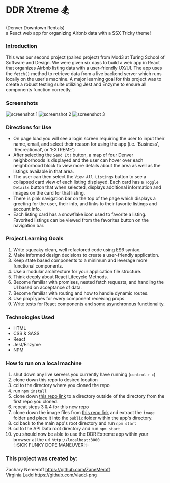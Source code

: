 # DDR Xtreme 🏂
(Denver Downtown Rentals)<br>
a React web app for organizing Airbnb data with a SSX Tricky theme!

### Introduction
This was our second project (paired project) from Mod3 at Turing School of Software and Design. We were given six days to build a web app in React that organizes Airbnb listing data with a user-friendly UX/UI. The app uses the `fetch()` method to retrieve data from a live backend server which runs locally on the user's machine. A major learning goal for this project was to create a robust testing suite utilizing Jest and Enzyme to ensure all components function correctly.

### Screenshots
![screenshot 1](https://user-images.githubusercontent.com/53405028/74286261-a011d880-4ce4-11ea-986f-a2c4f9e6e0cd.png)
![screenshot 2](https://user-images.githubusercontent.com/53405028/74286267-a607b980-4ce4-11ea-9844-f9042c292a52.png)
![screenshot 3](https://user-images.githubusercontent.com/53594458/76690318-7231f380-6604-11ea-86e7-acec7ae63283.png)

### Directions for Use
- On page load you will see a login screen requiring the user to input their name, email, and select their reason for using the app (i.e. 'Business', 'Recreational', or 'EXTREME')
- After selecting the `Send It!` button, a map of four Denver neighborhoods is displayed and the user can hover over each neighborhood block to view more details about the area as well as the listings available in that area.
- The user can then select the `View All Listings` button to see a collapsed card view of each listing displayed. Each card has a `Toggle Details` button that when selected, displays additional information and images on the card for that listing.
- There is pink navigation bar on the top of the page which displays a greeting for the user, their info, and links to their favorite listings and account info.
- Each listing card has a snowflake icon used to favorite a listing. Favorited listings can be viewed from the favorites button on the navigation bar.

### Project Learning Goals  
1. Write squeaky clean, well refactored code using ES6 syntax.
2. Make informed design decisions to create a user-friendly application.
3. Keep state based components to a minimum and leverage more functional components.
4. Use a modular architecture for your application file structure.
5. Think deeply about React Lifecycle Methods.
6. Become familiar with promises, nested fetch requests, and handling the UI based on acceptance of data.
7. Become familiar with routing and how to handle dynamic routes.
8. Use propTypes for every component receiving props.
9. Write tests for React components and some asynchronous functionality.

### Technologies Used
- HTML
- CSS & SASS
- React
- Jest/Enzyme
- NPM

### How to run on a local machine
1. shut down any live servers you currently have running (`control` + `c`)
2. clone down this repo to desired location
3. cd to the directory where you cloned the repo
4. run `npm install`
5. clone down [this repo link](https://github.com/turingschool/VRAD-API "API Data") to a directory outside of the directory from the first repo you cloned.
6. repeat steps 3 & 4 for this new repo
7. clone down the image files from [this repo link](https://github.com/turingschool/VRAD-Assets "App Images") and extract the `image` folder and place it into the `public` folder within the app's directory.
8. cd back to the main app's root directory and run `npm start`
9. cd to the API Data root directory and run `npm start`
10. you should now be able to use the DDR Extreme app within your browser at the url `http://localhost:3000`<br>✨SICK FUNKY DOPE MANEUVER!✨

### This project was created by:
Zachary Nemeroff https://github.com/ZaneMeroff<br>
Virginia Ladd https://github.com/vladd-png
